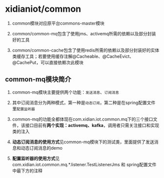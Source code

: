 # xidianiot/common

1. common模块对应原平台commons-master模块

2. common/common-mq包含了使用jms、activemq所需的依赖以及部分封装好的工具

3. common/common-cache包含了使用redis所需的依赖以及部分封装好的实体类缓存工具；若要使用缓存注解@Cacheable、@CacheEvict、@CachePut，可以直接依赖次此模块

## common-mq模块简介

1. common-mq模块主要提供两个功能：`发送消息`、`订阅消息`

2. 其中订阅消息分为两种模式，第一种是`动态订阅`，第二种是在spring配置文件里`配置监听器`
	
3. common-mq的功能全都体现在com.xidian.iot.common.mq下的三个接口文件，该接口目前有**两个实现：activemq、kafka**，调用者只需关注接口和实现类的注入
	
4. **动态订阅消息的使用方式**见common-mq模块下的测试类，里面提供了发送消息和动态订阅消息的demo

5. **配置监听器的使用方式**见com.xidian.iot.common.mq.*.listener.TestListenerJms 和 spring配置文件中最下方的注释